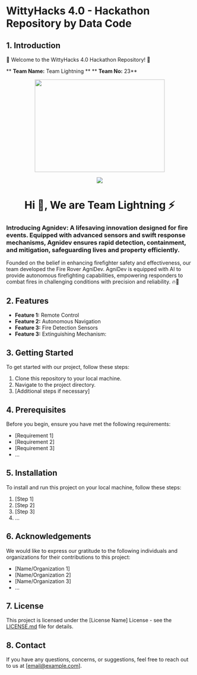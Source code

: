 # WittyHacks 4.0 - Hackathon Repository by Data Code

## 1. Introduction

🚀 Welcome to the WittyHacks 4.0 Hackathon Repository! 🎉

   ** **Team Name:** Team Lightning  **
   ** **Team No:**    23**

<div id="header" align="center">

  <img src="https://camo.githubusercontent.com/c1dcb74cc1c1835b1d716f5051499a2814c683c806b15f04b0eba492863703e9/68747470733a2f2f63646e2e6472696262626c652e636f6d2f75736572732f3733303730332f73637265656e73686f74732f363538313234332f6176656e746f2e676966" width="350" height="250"/>
</div>

<!---GIF--->
<p  align="center">
<img src="https://user-images.githubusercontent.com/73097560/115834477-dbab4500-a447-11eb-908a-139a6edaec5c.gif">             
<br>

<h1 align="center">Hi 👋, We are Team Lightning ⚡</h1>
<h3 align="">Introducing Agnidev: A lifesaving innovation designed for fire events. Equipped with advanced sensors and swift response mechanisms, Agnidev ensures rapid detection, containment, and mitigation, safeguarding lives and property efficiently.</h3>

Founded on the belief in enhancing firefighter safety and effectiveness, our team developed the Fire Rover AgniDev. AgniDev is equipped with AI to provide autonomous firefighting capabilities, empowering responders to combat fires in challenging conditions with precision and reliability. 🔥💪

## 2. Features

- **Feature 1:** Remote Control
- **Feature 2:** Autonomous Navigation
- **Feature 3:** Fire Detection Sensors
- **Feature 3:** Extinguishing Mechanism:

## 3. Getting Started

To get started with our project, follow these steps:

1. Clone this repository to your local machine.
2. Navigate to the project directory.
3. [Additional steps if necessary]

## 4. Prerequisites

Before you begin, ensure you have met the following requirements:

- [Requirement 1]
- [Requirement 2]
- [Requirement 3]
- ...

## 5. Installation

To install and run this project on your local machine, follow these steps:

1. [Step 1]
2. [Step 2]
3. [Step 3]
4. ...

## 6. Acknowledgements

We would like to express our gratitude to the following individuals and organizations for their contributions to this project:

- [Name/Organization 1]
- [Name/Organization 2]
- [Name/Organization 3]
- ...

## 7. License

This project is licensed under the [License Name] License - see the [LICENSE.md](LICENSE.md) file for details.

## 8. Contact

If you have any questions, concerns, or suggestions, feel free to reach out to us at [email@example.com].
